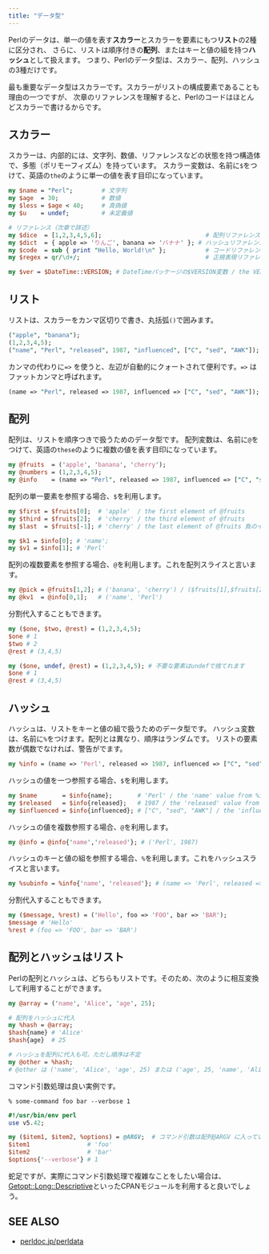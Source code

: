 ```yaml
---
title: "データ型"
---
```


Perlのデータは、単一の値を表す**スカラー**とスカラーを要素にもつ**リスト**の2種に区分され、
さらに、リストは順序付きの**配列**、またはキーと値の組を持つ**ハッシュ**として扱えます。
つまり、Perlのデータ型は、スカラー、配列、ハッシュの3種だけです。

最も重要なデータ型はスカラーです。スカラーがリストの構成要素であることも理由の一つですが、
次章のリファレンスを理解すると、Perlのコードはほとんどスカラーで書けるからです。

## スカラー

スカラーは、内部的には、文字列、数値、リファレンスなどの状態を持つ構造体で、多態（ポリモーフィズム）を持っています。
スカラー変数は、名前に`$`をつけて、英語の`the`のように単一の値を表す目印になっています。

```perl
my $name = "Perl";        # 文字列 
my $age  = 30;            # 数値
my $less = $age < 40;     # 真偽値
my $u    = undef;         # 未定義値

# リファレンス（次章で詳述）
my $dice  = [1,2,3,4,5,6];                             # 配列リファレンス
my $dict  = { apple => 'りんご', banana => 'バナナ' }; # ハッシュリファレンス
my $code  = sub { print "Hello, World!\n" };           # コードリファレンス
my $regex = qr/\d+/;                                   # 正規表現リファレンス

my $ver = $DateTime::VERSION; # DateTimeパッケージの$VERSION変数 / the VERSION variable in the DateTime package
```

## リスト

リストは、スカラーをカンマ区切りで書き、丸括弧`()`で囲みます。

```perl
("apple", "banana");
(1,2,3,4,5);
("name", "Perl", "released", 1987, "influenced", ["C", "sed", "AWK"]);
```

カンマの代わりに`=>` を使うと、左辺が自動的にクォートされて便利です。`=>` はファットカンマと呼ばれます。

```perl
(name => "Perl", released => 1987, influenced => ["C", "sed", "AWK"]);
```

## 配列

配列は、リストを順序つきで扱うためのデータ型です。
配列変数は、名前に`@`をつけて、英語の`these`のように複数の値を表す目印になっています。

```perl
my @fruits  = ('apple', 'banana', 'cherry');
my @numbers = (1,2,3,4,5);
my @info    = (name => "Perl", released => 1987, influenced => ["C", "sed", "AWK"]);
```

配列の単一要素を参照する場合、`$`を利用します。

```perl
my $first = $fruits[0];  # 'apple'  / the first element of @fruits
my $third = $fruits[2];  # 'cherry' / the third element of @fruits
my $last  = $fruits[-1]; # 'cherry' / the last element of @fruits 負のインデックスで、配列の後ろからアクセスする

my $k1 = $info[0]; # 'name';
my $v1 = $info[1]; # 'Perl'
```

配列の複数要素を参照する場合、`@`を利用します。これを配列スライスと言います。

```perl
my @pick = @fruits[1,2]; # ('banana', 'cherry') / ($fruits[1],$fruits[2]) と一緒
my @kv1  = @info[0,1];   # ('name', 'Perl')
```

分割代入することもできます。

```perl
my ($one, $two, @rest) = (1,2,3,4,5);
$one # 1
$two # 2
@rest # (3,4,5)

my ($one, undef, @rest) = (1,2,3,4,5); # 不要な要素はundefで捨てれます
$one # 1
@rest # (3,4,5)
```

## ハッシュ

ハッシュは、リストをキーと値の組で扱うためのデータ型です。
ハッシュ変数は、名前に`%`をつけます。配列とは異なり、順序はランダムです。
リストの要素数が偶数でなければ、警告がでます。

```perl
my %info = (name => 'Perl', released => 1987, influenced => ["C", "sed", "AWK"]);
```

ハッシュの値を一つ参照する場合、`$`を利用します。

```perl
my $name       = $info{name};       # 'Perl' / the 'name' value from %info
my $released   = $info{released};   # 1987 / the 'released' value from %info
my $influenced = $info{influenced}; # ["C", "sed", "AWK"] / the 'influenced' value from %info
```

ハッシュの値を複数参照する場合、`@`を利用します。

```perl
my @info = @info{'name','released'}; # ('Perl', 1987)
```

ハッシュのキーと値の組を参照する場合、`%`を利用します。これをハッシュスライスと言います。

```perl
my %subinfo = %info{'name', 'released'}; # (name => 'Perl', released => 1987)
```

分割代入することもできます。

```perl
my ($message, %rest) = ('Hello', foo => 'FOO', bar => 'BAR');
$message # 'Hello'
%rest # (foo => 'FOO', bar => 'BAR')
```

## 配列とハッシュはリスト

Perlの配列とハッシュは、どちらもリストです。そのため、次のように相互変換して利用することができます。

```perl
my @array = ('name', 'Alice', 'age', 25);

# 配列をハッシュに代入
my %hash = @array;
$hash{name} # 'Alice'
$hash{age}  # 25

# ハッシュを配列に代入も可。ただし順序は不定
my @other = %hash;
# @other は ('name', 'Alice', 'age', 25) または ('age', 25, 'name', 'Alice') 
```

コマンド引数処理は良い実例です。

```shell
% some-command foo bar --verbose 1
```

```perl
#!/usr/bin/env perl
use v5.42;

my ($item1, $item2, %options) = @ARGV;  # コマンド引数は配列@ARGV に入っている
$item1                # 'foo'
$item2                # 'bar'
$options{'--verbose'} # 1
```

蛇足ですが、実際にコマンド引数処理で複雑なことをしたい場合は、[Getopt::Long::Descriptive](https://metacpan.org/pod/Getopt::Long::Descriptive)といったCPANモジュールを利用すると良いでしょう。

## SEE ALSO

- [perldoc.jp/perldata](https://perldoc.jp/docs/perl/5.42.0/perldata.pod)
